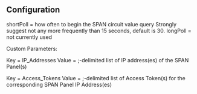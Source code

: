 ## Configuration

shortPoll = how often to begin the SPAN circuit value query
            Strongly suggest not any more frequently than 15 seconds, default is 30.
longPoll  = not currently used

Custom Parameters:

Key = IP_Addresses
Value = ;-delimited list of IP address(es) of the SPAN Panel(s)

Key = Access_Tokens
Value = ;-delimited list of Access Token(s) for the corresponding SPAN Panel IP Address(es)
